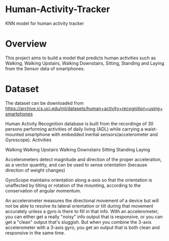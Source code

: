 # Human-Activity-Tracker
KNN model for human activity tracker
# Overview
This project aims to build a model that predicts human activities such as Walking, Walking Upstairs, Walking Downstairs, Sitting, Standing and Laying from the Sensor data of smartphones.
# Dataset
The dataset can be downloaded from 
https://archive.ics.uci.edu/ml/datasets/human+activity+recognition+using+smartphones

Human Activity Recognition database is built from the recordings of 30 persons performing activities of daily living (ADL) while carrying a waist-mounted smartphone with embedded inertial sensors(accelerometer and Gyroscope).
Activities

Walking
Walking Upstairs
Walking Downstairs
Sitting
Standing
Laying

Accelerometers detect magnitude and direction of the proper acceleration, as a vector quantity, and can be used to sense orientation (because direction of weight changes)

GyroScope maintains orientation along a-axis so that the orientation is unaffected by tilting or rotation of the mounting, according to the conservation of angular momentum.

An accelerometer measures the directional movement of a device but will not be able to resolve its lateral orientation or tilt during that movement accurately unless a gyro is there to fill in that info.
With an accelerometer, you can either get a really "noisy" info output that is responsive, or you can get a "clean" output that's sluggish. But when you combine the 3-axis accelerometer with a 3-axis gyro, you get an output that is both clean and responsive in the same time.
